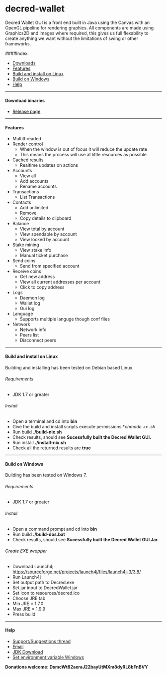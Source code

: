 # decred-wallet
Decred Wallet GUI is a front end built in Java using the Canvas with an OpenGL pipeline for rendering graphics.
All components are made using Graphics2D and images where required, this gives us full flexability to create anything we want without the limitations of swing or other frameworks.

####Index:
* [Downloads](#download-binaries)  
* [Features](#features)
* [Build and install on Linux](#build-and-install-on-linux)
* [Build on Windows](#build-on-windows)
* [Help](#help)

___

#### Download binaries
* [Release page](https://github.com/Fsig/decred-wallet-gui/releases)

___

#### Features

* Multithreaded
* Render control
  * When the window is out of focus it will reduce the update rate
  * This means the process will use at little resources as possible
* Cached results
  * Realtime updates on actions
* Accounts
  * View all
  * Add accounts
  * Rename accounts
* Transactions
  * List Transactions
* Contacts
  * Add unlimited
  * Remove
  * Copy details to clipboard
* Balance
  * View total by account
  * View spendable by account
  * View locked by account
* Stake mining
  * View stake info
  * Manual ticket purchase
* Send coins
  * Send from specified account
* Receive coins
  * Get new address
  * View all current addresses per account
  * Click to copy address
* Logs
  * Daemon log
  * Wallet log
  * Gui log
* Language
  * Supports multiple languge though conf files
* Network 
  * Network info
  * Peers list
  * Disconnect peers
  
___

#### Build and install on Linux

Building and installing has been tested on Debian based Linux.

###### Requirements
* JDK 1.7 or greater

###### Install
* Open a terminal and cd into **bin**
* Give the build and install scripts execute permissions **chmode +x *.sh**
* Run build **./build-nix.sh**
* Check results, should see **Sucessfully built the Decred Wallet GUI.**
* Run install **./install-nix.sh**
* Check all the returned results are **true**

___

#### Build on Windows

Building has been tested on Windows 7.

###### Requirements
* JDK 1.7 or greater

###### Install
* Open a command prompt and cd into **bin**
* Run build **./build-dos.bat**
* Check results, should see **Sucessfully built the Decred Wallet GUI Jar.**

###### Create EXE wrapper
* Download Launch4j: https://sourceforge.net/projects/launch4j/files/launch4j-3/3.8/
* Run Launch4j
* Set output path to Decred.exe
* Set jar input to DecredWallet.jar
* Set icon to resources/decred.ico
* Choose JRE tab
* Min JRE = 1.7.0
* Max JRE = 1.9.9
* Press build

___

#### Help

* [Support/Suggestions thread](https://forum.decred.org/threads/decred-wallet-gui.1119/)
* [Email](mailto::fsig@hmamail.com)
* [JDK Download](http://www.oracle.com/technetwork/java/javase/downloads/jdk8-downloads-2133151.html)
* [Set environment variable Windows](http://www.tutorialspoint.com/java/java_environment_setup.htm)


**Donations welcome: DsmcWt82aeraJ22bayUtMXm8dyRL8bFnBVY**
